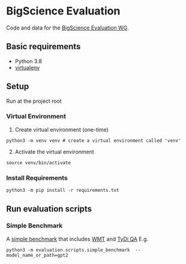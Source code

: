 # BigScience Evaluation
Code and data for the [BigScience Evaluation WG](https://bigscience.huggingface.co/en/#!pages/working-groups.md).

## Basic requirements
- Python 3.8
- [virtualenv](https://virtualenv.pypa.io/en/latest/)

## Setup
Run at the project root
### Virtual Environment
1. Create virtual environment (one-time)
```shell
python3 -m venv venv # create a virtual environment called 'venv'
```
2. Activate the virtual environment
```shell
source venv/bin/activate
```

### Install Requirements
```shell
python3 -m pip install -r requirements.txt
```

## Run evaluation scripts
### Simple Benchmark
A [simple benchmark](https://github.com/bigscience-workshop/Megatron-DeepSpeed/issues/22) that includes 
[WMT](https://huggingface.co/datasets/wmt19) and [TyDi QA](https://huggingface.co/datasets/tydiqa)
E.g.
```shell
python3 -m evaluation.scripts.simple_benchmark  --model_name_or_path=gpt2
```
